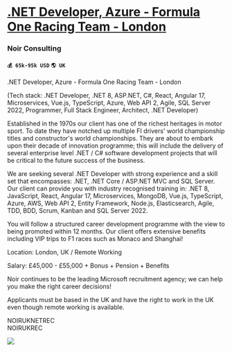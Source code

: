 # [.NET Developer, Azure - Formula One Racing Team - London](https://www.remotewlb.com/apply/net-developer-azure-formula-one-racing-team-london)  
### Noir Consulting  
#### `💰 65k-95k USD` `🌎 UK`  

.NET Developer, Azure - Formula One Racing Team - London  
  
(Tech stack: .NET Developer, .NET 8, ASP.NET, C#, React, Angular 17, Microservices, Vue.js, TypeScript, Azure, Web API 2, Agile, SQL Server 2022, Programmer, Full Stack Engineer, Architect, .NET Developer)  
  
Established in the 1970s our client has one of the richest heritages in motor sport. To date they have notched up multiple FI drivers' world championship titles and constructor's world championships. They are about to embark upon their decade of innovation programme; this will include the delivery of several enterprise level .NET / C# software development projects that will be critical to the future success of the business.  
  
We are seeking several .NET Developer with strong experience and a skill set that encompasses: .NET, .NET Core / ASP.NET MVC and SQL Server. Our client can provide you with industry recognised training in: .NET 8, JavaScript, React, Angular 17, Microservices, MongoDB, Vue.js, TypeScript, Azure, AWS, Web API 2, Entity Framework, Node.js, Elasticsearch, Agile, TDD, BDD, Scrum, Kanban and SQL Server 2022.  
  
You will follow a structured career development programme with the view to being promoted within 12 months. Our client offers extensive benefits including VIP trips to F1 races such as Monaco and Shanghai!  
  
Location: London, UK / Remote Working  
  
Salary: £45,000 - £55,000 + Bonus + Pension + Benefits  
  
Noir continues to be the leading Microsoft recruitment agency; we can help you make the right career decisions!  
  
Applicants must be based in the UK and have the right to work in the UK even though remote working is available.  
  
NOIRUKNETREC  
NOIRUKREC

![](https://remotive.com/job/track/1897331/blank.gif?source=public_api)

